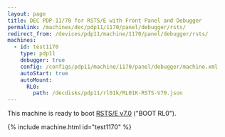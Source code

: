 ```yaml
---
layout: page
title: DEC PDP-11/70 for RSTS/E with Front Panel and Debugger
permalink: /machines/dec/pdp11/1170/panel/debugger/rsts/
redirect_from: /devices/pdp11/machine/1170/panel/debugger/rsts/
machines:
  - id: test1170
    type: pdp11
    debugger: true
    config: /configs/pdp11/machine/1170/panel/debugger/machine.xml
    autoStart: true
    autoMount:
      RL0:
        path: /decdisks/pdp11/rl01k/RL01K-RSTS-V70.json
---
```


This machine is ready to boot [RSTS/E v7.0](/software/dec/pdp11/disks/rl01k/rstsv70/) ("BOOT RL0").

{% include machine.html id="test1170" %}
